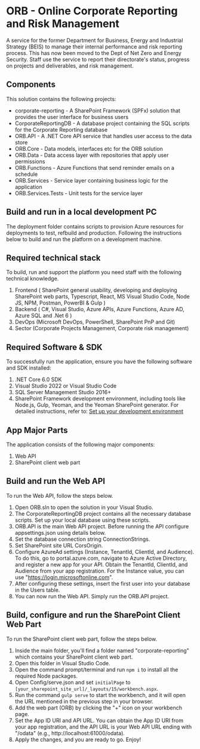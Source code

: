 # ORB - Online Corporate Reporting and Risk Management
 
A service for the former Department for Business, Energy and Industrial Strategy (BEIS) to manage their internal performance and risk reporting process. This has now been moved to the Dept of Net Zero and Energy Security.
Staff use the service to report their directorate's status, progress on projects and deliverables, and risk management.

## Components

This solution contains the following projects:

* corporate-reporting - A SharePoint Framework (SPFx) solution that provides the user interface for business users
* CorporateReportingDB - A database project containing the SQL scripts for the Corporate Reporting database
* ORB.API - A .NET Core API service that handles user access to the data store
* ORB.Core - Data models, interfaces etc for the ORB solution
* ORB.Data - Data access layer with repositories that apply user permissions
* ORB.Functions - Azure Functions that send reminder emails on a schedule
* ORB.Services - Service layer containing business logic for the application
* ORB.Services.Tests - Unit tests for the service layer

## Build and run in a local development PC

The deployment folder contains scripts to provision Azure resources for deployments to test, refbuild and production. Following the instructions below to build and run the platform on a development machine.

## Required technical stack
To build, run and support the platform you need staff with the following technical knowledge.
1. Frontend ( SharePoint general usability, developing and deploying SharePoint web parts, Typescript, React, MS Visual Studio Code, Node JS, NPM, Postman, PowerBI & Gulp )
2. Backend ( C#, Visual Studio, Azure APIs, Azure Functions, Azure AD, Azure SQL and .Net 6 )
3. DevOps (Microsoft DevOps, PowerShell, SharePoint PnP and Git)
4. Sector (Corporate Projects Management, Corporate risk management)

  
## Required Software & SDK
To successfully run the application, ensure you have the following software and SDK installed:

1. .NET Core 6.0 SDK
2. Visual Studio 2022 or Visual Studio Code
3. SQL Server Management Studio 2016+
4. SharePoint Framework development environment, including tools like Node.js, Gulp, Yeoman, and the Yeoman SharePoint generator. For detailed instructions, refer to: [Set up your development environment](https://learn.microsoft.com/en-us/sharepoint/dev/spfx/set-up-your-development-environment)

## App Major Parts
The application consists of the following major components:

1. Web API
2. SharePoint client web part

## Build and run the Web API
To run the Web API, follow the steps below.
1. Open ORB.sln to open the solution in your Visual Studio.
2. The CorporateReportingDB project contains all the necessary database scripts. Set up your local database using these scripts.
3. ORB.API is the main Web API project. Before running the API configure appsettings.json using details below.
4. Set the database connection string ConnectionStrings. 
5. Set SharePoint site URL CorsOrigin.
6. Configure AzureAd settings (Instance, TenantId, ClientId, and Audience). To do this, go to portal.azure.com, navigate to Azure Active Directory, and register a new app for your API. Obtain the TenantId, ClientId, and Audience from your app registration. For the Instance value, you can use "https://login.microsoftonline.com".
7. After configuring these settings, insert the first user into your database in the Users table.
8. You can now run the Web API. Simply run the ORB.API project.

## Build, configure and run the SharePoint Client Web Part
To run the SharePoint client web part, follow the steps below.

1. Inside the main folder, you'll find a folder named "corporate-reporting" which contains your SharePoint client web part.
2. Open this folder in Visual Studio Code.
3. Open the command prompt/terminal and run `npm i` to install all the required Node packages.
4. Open Config/serve.json and set `initialPage` to `[your_sharepoint_site_url]/_layouts/15/workbench.aspx`.
5. Run the command `gulp serve` to start the workbench, and it will open the URL mentioned in the previous step in your browser.
6. Add the web part (ORB) by clicking the "+" icon on your workbench page.
7. Set the App ID URI and API URL. You can obtain the App ID URI from your app registration, and the API URL is your Web API URL ending with "/odata" (e.g., http://localhost:61000/odata).
8. Apply the changes, and you are ready to go. Enjoy!
